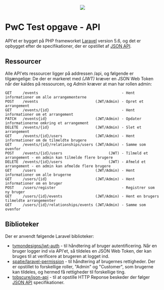 <p align="center"><img src="https://laravel.com/assets/img/components/logo-laravel.svg"></p>

# PwC Test opgave - API

API'et er bygget på PHP frameworket [Laravel](https://laravel.com/) version 5.6, og det er opbygget efter de specifikationer, der er opstillet af [JSON API](http://jsonapi.org/).

## Ressourcer
Alle API'ets ressourcer ligger på addressen /api, og følgende er tilgængelige: De der er markeret med *(JWT)* kræver en JSON Web Token når der kaldes på ressourcen, og *Admin* kræver at man har rollen admin:
```
GET     /events                                      - Hent informationer om alle arrangementerne
POST    /events                          (JWT/Admin) - Opret et arrangement
GET     /events/{id}                                 - Hent informationer om et arrangement
PATCH   /events{id}                      (JWT/Admin) - Opdater informationerne omkring et arrangement
DELETE  /events/{id}                     (JWT/Admin) - Slet et arrangement
GET     /events/{id}/users               (JWT/Admin) - Hent informationer om de tilmeldte brugere
GET     /events/{id}/relationships/users (JWT/Admin) - Samme som ovenfor
POST    /events/{id}/users                     (JWT) - Tilmeld et arrangement - en admin kan tilmelde flere brugere
DELETE  /events/{id}/users                     (JWT) - Afmeld et arrangement - en admin kan afmelde flere brugere
GET     /users                           (JWT/Admin) - Hent informationer om alle brugerne
GET     /users/{id}                      (JWT/Admin) - Hent informationer om en bruger
POST    /users/register                              - Registrer som ny bruger
GET     /users/{id}/events               (JWT/Admin) - Hent en brugers tilmeldte arrangementer
GET     /users/{id}/relationships/events (JWT/Admin) - Samme som ovenfor
```

## Biblioteker
Der er anvendt følgende Laravel biblioteker:

- [tymondesigns/jwt-auth](https://github.com/tymondesigns/jwt-auth) - til håndtering af bruger autentificering. Når en bruger logger ind via API'et, så tildeles en JSON Web Token, der kan bruges til at verificere at brugeren at logget ind.
- [spatie/laravel-permission](https://github.com/spatie/laravel-permission) - til håndtering af brugernes rettigheder. Der er opstillet to forskellige roller, "Admin" og "Customer", som brugerne kan tildeles, og hermed få rettigheder til forskellige ting.
- [tobscure/json-api](https://github.com/tobscure/json-api) - til at opstille HTTP Reponse beskeder der følger [JSON API](http://jsonapi.org/) specifikationer.
